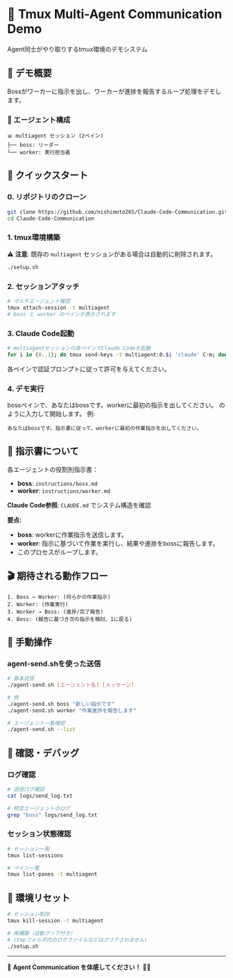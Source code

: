 # 🤖 Tmux Multi-Agent Communication Demo

Agent同士がやり取りするtmux環境のデモシステム

## 🎯 デモ概要

Bossがワーカーに指示を出し、ワーカーが進捗を報告するループ処理をデモします。

### 👥 エージェント構成

```
📊 multiagent セッション (2ペイン)
├── boss: リーダー
└── worker: 実行担当者
```

## 🚀 クイックスタート

### 0. リポジトリのクローン

```bash
git clone https://github.com/nishimoto265/Claude-Code-Communication.git
cd Claude-Code-Communication
```

### 1. tmux環境構築

⚠️ **注意**: 既存の `multiagent` セッションがある場合は自動的に削除されます。

```bash
./setup.sh
```

### 2. セッションアタッチ

```bash
# マルチエージェント確認
tmux attach-session -t multiagent
# boss と worker のペインが表示されます
```

### 3. Claude Code起動

```bash
# multiagentセッションの各ペインでClaude Codeを起動
for i in {0..1}; do tmux send-keys -t multiagent:0.$i 'claude' C-m; done
```
各ペインで認証プロンプトに従って許可を与えてください。

### 4. デモ実行

bossペインで、あなたはbossです。workerに最初の指示を出してください。 のように入力して開始します。
例:
```
あなたはbossです。指示書に従って、workerに最初の作業指示を出してください。
```

## 📜 指示書について

各エージェントの役割別指示書：
- **boss**: `instructions/boss.md`
- **worker**: `instructions/worker.md`

**Claude Code参照**: `CLAUDE.md` でシステム構造を確認

**要点:**
- **boss**: workerに作業指示を送信します。
- **worker**: 指示に基づいて作業を実行し、結果や進捗をbossに報告します。
- このプロセスがループします。

## 🎬 期待される動作フロー

```
1. Boss → Worker: (何らかの作業指示)
2. Worker: (作業実行)
3. Worker → Boss: (進捗/完了報告)
4. Boss: (報告に基づき次の指示を検討、1に戻る)
```

## 🔧 手動操作

### agent-send.shを使った送信

```bash
# 基本送信
./agent-send.sh [エージェント名] [メッセージ]

# 例
./agent-send.sh boss "新しい指示です"
./agent-send.sh worker "作業進捗を報告します"

# エージェント一覧確認
./agent-send.sh --list
```

## 🧪 確認・デバッグ

### ログ確認

```bash
# 送信ログ確認
cat logs/send_log.txt

# 特定エージェントのログ
grep "boss" logs/send_log.txt
```

### セッション状態確認

```bash
# セッション一覧
tmux list-sessions

# ペイン一覧
tmux list-panes -t multiagent
```

## 🔄 環境リセット

```bash
# セッション削除
tmux kill-session -t multiagent

# 再構築（自動クリア付き）
# (tmpフォルダ内のログファイルなどはクリアされません)
./setup.sh
```

---

🚀 **Agent Communication を体感してください！** 🤖✨ 
